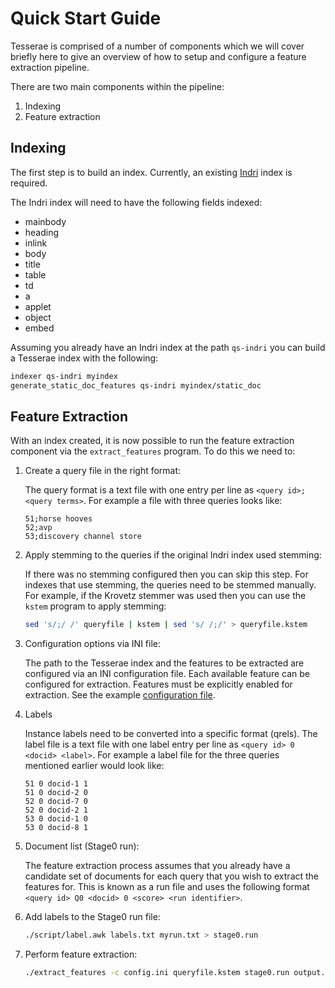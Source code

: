 # Quick Start Guide

Tesserae is comprised of a number of components which we will cover briefly
here to give an overview of how to setup and configure a feature extraction
pipeline.

There are two main components within the pipeline:

1. Indexing
2. Feature extraction

## Indexing
The first step is to build an index. Currently, an existing [Indri] index is
required.

The Indri index will need to have the following fields indexed:

* mainbody
* heading
* inlink
* body
* title
* table
* td
* a
* applet
* object
* embed

[indri]: https://lemurproject.org/indri.php

Assuming you already have an Indri index at the path `qs-indri` you can build a
Tesserae index with the following:

```sh
indexer qs-indri myindex
generate_static_doc_features qs-indri myindex/static_doc
```

## Feature Extraction
With an index created, it is now possible to run the feature extraction
component via the `extract_features` program. To do this we need to:

1. Create a query file in the right format:

    The query format is a text file with one entry per line as
    `<query id>;<query terms>`. For example a file with three queries looks
    like:

    ```
    51;horse hooves
    52;avp
    53;discovery channel store
    ```

2. Apply stemming to the queries if the original Indri index used stemming:

    If there was no stemming configured then you can skip this step. For
    indexes that use stemming, the queries need to be stemmed manually. For
    example, if the Krovetz stemmer was used then you can use the `kstem`
    program to apply stemming:

    ```sh
    sed 's/;/ /' queryfile | kstem | sed 's/ /;/' > queryfile.kstem
    ```

3. Configuration options via INI file:

    The path to the Tesserae index and the features to be extracted are
    configured via an INI configuration file. Each available feature can be
    configured for extraction. Features must be explicitly enabled for
    extraction. See the example [configuration file](/doc/configuration.md).

4. Labels

    Instance labels need to be converted into a specific format (qrels). The
    label file is a text file with one label entry per line as 
    `<query id> 0 <docid> <label>`. For example a label file for the three
    queries mentioned earlier would look like:

    ```
    51 0 docid-1 1
    51 0 docid-2 0
    52 0 docid-7 0
    52 0 docid-2 1
    53 0 docid-1 0
    53 0 docid-8 1
    ```

5. Document list (Stage0 run):

    The feature extraction process assumes that you already have a candidate
    set of documents for each query that you wish to extract the features for.
    This is known as a run file and uses the following format
    `<query id> Q0 <docid> 0 <score> <run identifier>`.

6. Add labels to the Stage0 run file:

    ```sh
    ./script/label.awk labels.txt myrun.txt > stage0.run
    ```

7. Perform feature extraction:

    ```sh
    ./extract_features -c config.ini queryfile.kstem stage0.run output.csv
    ```
